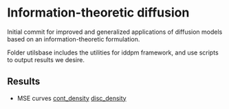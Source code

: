 # Information-theoretic diffusion

Initial commit for improved and generalized applications of diffusion models based on an information-theoretic formulation. 

Folder utilsbase includes the utilities for iddpm framework, and use scripts to output results we desire. 

## Results
- MSE curves
[cont_density](./results/figs/cont_density.pdf)
[disc_density](./results/figs/disc_density.pdf)

